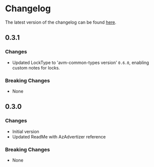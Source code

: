 # Changelog

The latest version of the changelog can be found [here](https://github.com/Azure/bicep-registry-modules/blob/main/avm/res/network/ip-group/CHANGELOG.md).

## 0.3.1

### Changes

- Updated LockType to 'avm-common-types version' `0.6.0`, enabling custom notes for locks.

### Breaking Changes

- None

## 0.3.0

### Changes

- Initial version
- Updated ReadMe with AzAdvertizer reference

### Breaking Changes

- None
